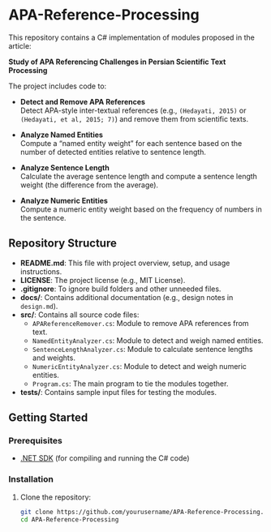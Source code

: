# APA-Reference-Processing

This repository contains a C# implementation of modules proposed in the article:

**Study of APA Referencing Challenges in Persian Scientific Text Processing**

The project includes code to:

- **Detect and Remove APA References**  
  Detect APA-style inter-textual references (e.g., `(Hedayati, 2015)` or `(Hedayati, et al, 2015; 7)`) and remove them from scientific texts.

- **Analyze Named Entities**  
  Compute a “named entity weight” for each sentence based on the number of detected entities relative to sentence length.

- **Analyze Sentence Length**  
  Calculate the average sentence length and compute a sentence length weight (the difference from the average).

- **Analyze Numeric Entities**  
  Compute a numeric entity weight based on the frequency of numbers in the sentence.

## Repository Structure

- **README.md**: This file with project overview, setup, and usage instructions.
- **LICENSE**: The project license (e.g., MIT License).
- **.gitignore**: To ignore build folders and other unneeded files.
- **docs/**: Contains additional documentation (e.g., design notes in `design.md`).
- **src/**: Contains all source code files:
  - `APAReferenceRemover.cs`: Module to remove APA references from text.
  - `NamedEntityAnalyzer.cs`: Module to detect and weigh named entities.
  - `SentenceLengthAnalyzer.cs`: Module to calculate sentence lengths and weights.
  - `NumericEntityAnalyzer.cs`: Module to detect and weigh numeric entities.
  - `Program.cs`: The main program to tie the modules together.
- **tests/**: Contains sample input files for testing the modules.

## Getting Started

### Prerequisites

- [.NET SDK](https://dotnet.microsoft.com/download) (for compiling and running the C# code)

### Installation

1. Clone the repository:

   ```bash
   git clone https://github.com/yourusername/APA-Reference-Processing.git
   cd APA-Reference-Processing
